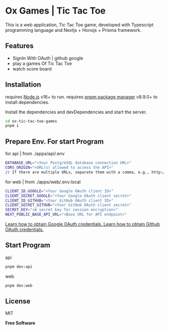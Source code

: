 # Ox Games | Tic Tac Toe
This is a web application, Tic Tac Toe game, developed with Typescript programming language and Nextjs + Honojs + Prisma framework.

## Features

- SignIn With OAuth | github google
- play a games Of Tic Tac Toe
- watch score board

## Installation

requires [Node.js](https://nodejs.org/) v16+ to run.
requires [pnpm package manager](https://pnpm.io/) v8.9.0+ to install dependencies.

Install the dependencies and devDependencies and start the server.

```sh
cd ox-tic-tac-toe-games
pnpm i
```
## Prepare Env. For start Program 
for api | from ./apps/api/.env
```sh
DATABASE_URL="<Your PostgreSQL database connection URL>"
CORS_ORIGIN="<URL(s) allowed to access the API>" 
// If there are multiple URLs, separate them with a comma, e.g., http://example1.com, http://example2.com
```
for web | from ./apps/web/.env.local
```sh
CLIENT_ID_GOOGLE="<Your Google OAuth client ID>" 
CLIENT_SECRET_GOOGLE="<Your Google OAuth client secret>"
CLIENT_ID_GITHUB="<Your GitHub OAuth client ID>"
CLIENT_SECRET_GITHUB="<Your GitHub OAuth client secret>"
SECRET_KEY="<A secret key for session encryption>"
NEXT_PUBLIC_BASE_API_URL="<Base URL for API endpoint>"
```
[Learn how to obtain Google OAuth credentials. ](https://www.balbooa.com/help/gridbox-documentation/integrations/other/google-client-id)
[Learn how to obtain Github OAuth credentials. ](https://support.heateor.com/get-github-client-id-client-secret/)
## Start Program 
api 
```sh
pnpm dev:api
```
web 
```sh
pnpm dev:web
```


## License

MIT

**Free Software**

